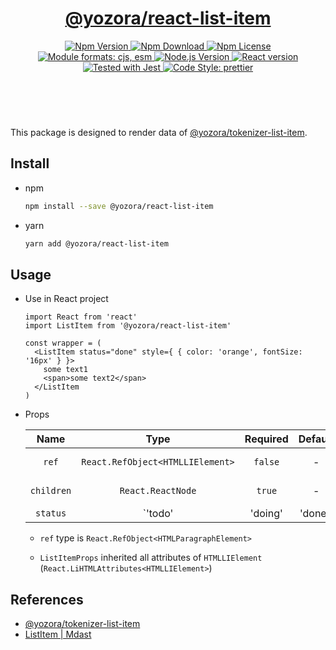 <header>
  <h1 align="center">
    <a href="https://github.com/guanghechen/yozora-react/tree/master/packages/list-item#readme">@yozora/react-list-item</a>
  </h1>
  <div align="center">
    <a href="https://www.npmjs.com/package/@yozora/react-list-item">
      <img
        alt="Npm Version"
        src="https://img.shields.io/npm/v/@yozora/react-list-item.svg"
      />
    </a>
    <a href="https://www.npmjs.com/package/@yozora/react-list-item">
      <img
        alt="Npm Download"
        src="https://img.shields.io/npm/dm/@yozora/react-list-item.svg"
      />
    </a>
    <a href="https://www.npmjs.com/package/@yozora/react-list-item">
      <img
        alt="Npm License"
        src="https://img.shields.io/npm/l/@yozora/react-list-item.svg"
      />
    </a>
    <a href="#install">
      <img
        alt="Module formats: cjs, esm"
        src="https://img.shields.io/badge/module_formats-cjs%2C%20esm-green.svg"
      />
    </a>
    <a href="https://github.com/nodejs/node">
      <img
        alt="Node.js Version"
        src="https://img.shields.io/node/v/@yozora/react-list-item"
      />
    </a>
    <a href="https://github.com/facebook/react">
      <img
        alt="React version"
        src="https://img.shields.io/npm/dependency-version/@yozora/react-list-item/peer/react"
      />
    </a>
    <a href="https://github.com/facebook/jest">
      <img
        alt="Tested with Jest"
        src="https://img.shields.io/badge/tested_with-jest-9c465e.svg"
      />
    </a>
    <a href="https://github.com/prettier/prettier">
      <img
        alt="Code Style: prettier"
        src="https://img.shields.io/badge/code_style-prettier-ff69b4.svg?style=flat-square"
      />
    </a>
  </div>
</header>
<br/>

This package is designed to render data of [@yozora/tokenizer-list-item][].


## Install

* npm

  ```bash
  npm install --save @yozora/react-list-item
  ```

* yarn

  ```bash
  yarn add @yozora/react-list-item
  ```

## Usage

  * Use in React project

    ```tsx
    import React from 'react'
    import ListItem from '@yozora/react-list-item'

    const wrapper = (
      <ListItem status="done" style={ { color: 'orange', fontSize: '16px' } }>
        some text1
        <span>some text2</span>
      </ListItem
    )
    ```

  * Props

     Name       | Type                                | Required  | Default | Description
    :----------:|:-----------------------------------:|:---------:|:-------:|:-------------
     `ref`      | `React.RefObject<HTMLLIElement>`    | `false`   | -       | Forwarded ref callback
     `children` | `React.ReactNode`                   | `true`    | -       | ListItem content
     `status`   | `'todo'|'doing'|'done'`             | `false`   | -       | Whether if it is a TODO item, and given its status

    - `ref` type is `React.RefObject<HTMLParagraphElement>`

    - `ListItemProps` inherited all attributes of
      `HTMLLIElement` (`React.LiHTMLAttributes<HTMLLIElement>`)


## References

* [@yozora/tokenizer-list-item][]
* [ListItem | Mdast][mdast]


[mdast]: https://github.com/syntax-tree/mdast#listitem
[@yozora/tokenizer-list-item]: https://www.npmjs.com/package/@yozora/tokenizer-list-item

